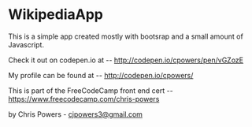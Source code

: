 # WikipediaApp


This is a simple app created mostly with bootsrap and a small amount of Javascript. 

Check it out on codepen.io at -- http://codepen.io/cpowers/pen/vGZozE

My profile can be found at --  http://codepen.io/cpowers/

This is part of the FreeCodeCamp front end cert -- https://www.freecodecamp.com/chris-powers

by Chris Powers - cjpowers3@gmail.com
